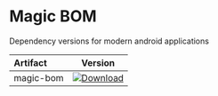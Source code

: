 # Magic BOM
Dependency versions for modern android applications

| Artifact | Version |
|:-|:-:|
| magic-bom | [ ![Download](https://api.bintray.com/packages/kroegerama/maven/magic-bom/images/download.svg) ](https://bintray.com/kroegerama/maven/magic-bom/_latestVersion) |
